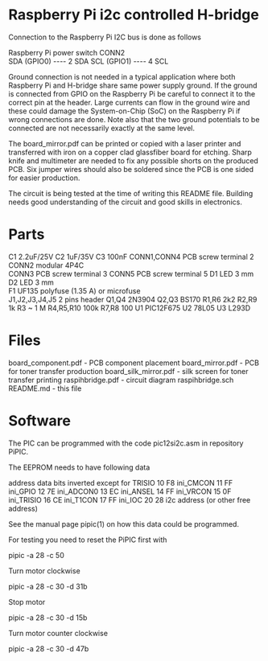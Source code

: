 Raspberry Pi i2c controlled H-bridge
====================================

Connection to the Raspberry Pi I2C bus is done as follows

Raspberry Pi     power switch CONN2     
SDA (GPIO0) ---- 2 SDA
SCL (GPIO1) ---- 4 SCL

Ground connection is not needed in a typical application where both Raspberry
Pi and H-bridge share same power supply ground. If the ground is connected 
from GPIO on the Raspberry Pi be careful to connect it to the correct
pin at the header. Large currents can flow in the ground wire and these could 
damage the System-on-Chip (SoC) on the Raspberry Pi if wrong connections are 
done. Note also that the two ground potentials to be connected are not 
necessarily exactly at the same level. 

The board_mirror.pdf can be printed or copied with a laser printer and 
transferred with iron on a copper clad glassfiber board for etching. Sharp
knife and multimeter are needed to fix any possible shorts on the produced
PCB. Six jumper wires should also be soldered since the PCB is one sided 
for easier production.

The circuit is being tested at the time of writing this README file. Building 
needs good understanding of the circuit and good skills in electronics.

Parts
=====

C1	2.2uF/25V
C2	1uF/35V
C3	100nF
CONN1,CONN4 PCB screw terminal 2	
CONN2   modular 4P4C	
CONN3   PCB screw terminal 3 
CONN5	PCB screw terminal 5 
D1	LED 3 mm	
D2	LED 3 mm	
F1      UF135 polyfuse (1.35 A) or microfuse	
J1,J2,J3,J4,J5  2 pins header 
Q1,Q4   2N3904
Q2,Q3   BS170
R1,R6   2k2
R2,R9   1k
R3	~ 1 M
R4,R5,R10  100k
R7,R8   100
U1      PIC12F675
U2      78L05
U3      L293D 


Files
=====

board_component.pdf         - PCB component placement
board_mirror.pdf            - PCB for toner transfer production
board_silk_mirror.pdf       - silk screen for toner transfer printing
raspihbridge.pdf            - circuit diagram
raspihbridge.sch
README.md                   - this file

Software
========

The PIC can be programmed with the code pic12si2c.asm in repository 
PiPIC.

The EEPROM needs to have following data

address   data      bits inverted except for TRISIO
10        F8        ini_CMCON
11        FF        ini_GPIO
12        7E        ini_ADCON0
13        EC        ini_ANSEL
14        FF        ini_VRCON
15        0F        ini_TRISIO
16        CE        ini_T1CON
17        FF        ini_IOC
20        28        i2c address (or other free address)

See the manual page pipic(1) on how this data could be programmed. 

For testing you need to reset the PiPIC first with

pipic -a 28 -c 50

Turn motor clockwise

pipic -a 28 -c 30 -d 31b

Stop motor

pipic -a 28 -c 30 -d 15b

Turn motor counter clockwise

pipic -a 28 -c 30 -d 47b



